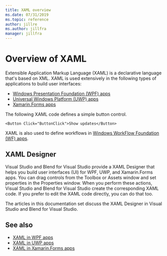 ```yaml
---
title: XAML overview
ms.date: 07/31/2019
ms.topic: reference
author: jillre
ms.author: jillfra
manager: jillfra
---
```

# Overview of XAML

Extensible Application Markup Language (XAML) is a declarative language that's based on XML. XAML is used extensively in the following types of applications to build user interfaces:

- [Windows Presentation Foundation (WPF) apps](/dotnet/framework/wpf/advanced/xaml-in-wpf)
- [Universal Windows Platform (UWP) apps](/windows/uwp/xaml-platform/xaml-overview)
- [Xamarin.Forms apps](/xamarin/xamarin-forms/xaml/)

The following XAML code defines a simple button control.

```xaml
<Button Click="ButtonClick">Show updates</Button>
```

XAML is also used to define workflows in [Windows WorkFlow Foundation (WF) apps](/dotnet/framework/windows-workflow-foundation/serializing-workflows-and-activities-to-and-from-xaml).

## XAML Designer

Visual Studio and Blend for Visual Studio provide a XAML Designer that helps you build user interfaces (UI) for WPF, UWP, and Xamarin.Forms apps. You can drag controls from the Toolbox or Assets window and set properties in the Properties window. When you perform these actions, Visual Studio and Blend for Visual Studio create the corresponding XAML code. If you prefer to edit the XAML code directly, you can do that too.

The articles in this documentation set discuss the XAML Designer in Visual Studio and Blend for Visual Studio.

## See also

- [XAML in WPF apps](/dotnet/framework/wpf/advanced/xaml-in-wpf)
- [XAML in UWP apps](/windows/uwp/xaml-platform/xaml-overview)
- [XAML in Xamarin.Forms apps](/xamarin/xamarin-forms/xaml/)